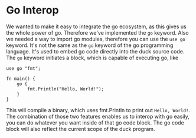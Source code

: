 # Go Interop
We wanted to make it easy to integrate the go ecosystem, as this gives us the whole power of go. Therefore we've implemented the `go` keyword.
Also we needed a way to import go modules, therefore you can use the `use go` keyword.
It's not the same as the `go` keyword of the go programming language. It's used to embed go code directly into the duck source code. The `go` keyword initiates a block, which is capable of executing go, like

```duck
use go "fmt";

fn main() {
    go {
        fmt.Println("Hello, World!");
    }
}
```

This will compile a binary, which uses fmt.Println to print out `Hello, World!`. The combination of those two features enables us to interop with go easily, you can do whatever you want inside of that go code block.
The go code block will also reflect the current scope of the duck program.
